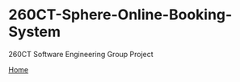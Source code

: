 # 260CT-Sphere-Online-Booking-System
260CT Software Engineering Group Project

<a href="Home.html" title="booking">Home</a>
